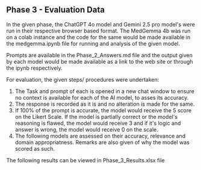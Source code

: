 **Phase 3 - Evaluation Data**
----


In the given phase, the ChatGPT 4o model and Gemini 2.5 pro model's were run in their respective browser based format. The MedGemma 4b was run on a colab instance and the code for the same would be made available in the medgemma.ipynb file for running and analysis of the given model.

Prompts are available in the Phase_2_Answers.md file and the output given by each model would be made available as a link to the web site or through the ipynb respectively.

For evaluation, the given steps/ procedures were undertaken:

1. The Task and prompt of each is opened in a new chat window to ensure no context is available for each of the AI model, to asses its accuracy.
2. The response is recorded as it is and no alteration is made for the same.
3. If 100% of the prompt is accurate, the model would receive the 5 score on the Likert Scale. If the model is partially correct or the model's reasoning is flawed, the model would receive 3 and if it's logic and answer is wrong, the model would receive 0 on the scale.
4. The following models are assessed on their accuracy, relevance and domain appropriatness. Remarks are also given of why the model was scored as such.

 The following results can be viewed in Phase_3_Results.xlsx file
